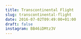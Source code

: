 ```yaml
---
title: Transcontinental Flight
slug: transcontinental-flight
date: 2016-07-02T09:49:00+01:00
draft: false
instagram: BB46iDMtz3V
---
```


